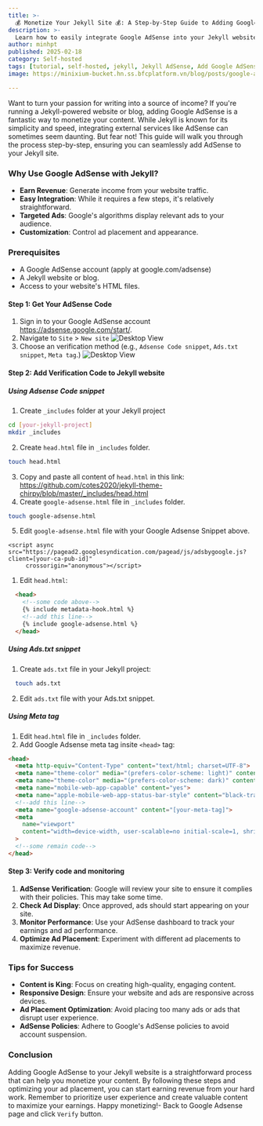 ```yaml
---
title: >- 
  💰 Monetize Your Jekyll Site 💰: A Step-by-Step Guide to Adding Google AdSense
description: >-
  Learn how to easily integrate Google AdSense into your Jekyll website and start earning revenue. This comprehensive guide covers everything from account setup to optimal ad placement.
author: minhpt
published: 2025-02-18
category: Self-hosted
tags: [tutorial, self-hosted, jekyll, Jekyll AdSense, Add Google AdSense Jekyll, Monetize Jekyll Blog, Google AdSense Integration, Jekyll Ads, Jekyll Ad Revenue, Jekyll Ad Placement]
image: https://minixium-bucket.hn.ss.bfcplatform.vn/blog/posts/google-adsense.jpg

---
```


Want to turn your passion for writing into a source of income? If you're running a Jekyll-powered website or blog, adding Google AdSense is a fantastic way to monetize your content. While Jekyll is known for its simplicity and speed, integrating external services like AdSense can sometimes seem daunting. But fear not! This guide will walk you through the process step-by-step, ensuring you can seamlessly add AdSense to your Jekyll site.

### Why Use Google AdSense with Jekyll?

- **Earn Revenue**: Generate income from your website traffic.
- **Easy Integration**: While it requires a few steps, it's relatively straightforward.
- **Targeted Ads**: Google's algorithms display relevant ads to your audience.
- **Customization**: Control ad placement and appearance.

### Prerequisites

- A Google AdSense account (apply at google.com/adsense)
- A Jekyll website or blog.
- Access to your website's HTML files.

#### Step 1: Get Your AdSense Code

1. Sign in to your Google AdSense account <https://adsense.google.com/start/>.
2. Navigate to `Site` > `New site`
![Desktop View](https://minixium-bucket.hn.ss.bfcplatform.vn/blog/posts/create-new-site.png)
3. Choose an verification method (e.g., `Adsense Code snippet`, `Ads.txt snippet`, `Meta tag`.)
![Desktop View](https://minixium-bucket.hn.ss.bfcplatform.vn/blog/posts/add-code.png)

#### Step 2: Add Verification Code to Jekyll website

##### Using Adsense Code snippet

1. Create `_includes` folder at your Jekyll project

```bash
cd [your-jekyll-project]
mkdir _includes
```

2. Create `head.html` file in `_includes` folder.

```bash
touch head.html
```

3. Copy and paste all content of `head.html` in this link: <https://github.com/cotes2020/jekyll-theme-chirpy/blob/master/_includes/head.html>
4. Create `google-adsense.html` file in `_includes` folder.

```bash
touch google-adsense.html
```

5. Edit `google-adsense.html` file with your Google Adsense Snippet above.

```text
<script async src="https://pagead2.googlesyndication.com/pagead/js/adsbygoogle.js?client=[your-ca-pub-id]"
     crossorigin="anonymous"></script>
```

1. Edit `head.html`:

```html
  <head>
    <!--some code above-->
    {% include metadata-hook.html %}
    <!--add this line-->
    {% include google-adsense.html %} 
  </head>
```

##### Using Ads.txt snippet

1. Create `ads.txt` file in your Jekyll project:

```bash
  touch ads.txt
```

2. Edit `ads.txt` file with your Ads.txt snippet.

##### Using Meta tag

1. Edit `head.html` file in `_includes` folder.
2. Add Google Adsense meta tag insite `<head>` tag:

```html
<head>
  <meta http-equiv="Content-Type" content="text/html; charset=UTF-8">
  <meta name="theme-color" media="(prefers-color-scheme: light)" content="#f7f7f7">
  <meta name="theme-color" media="(prefers-color-scheme: dark)" content="#1b1b1e">
  <meta name="mobile-web-app-capable" content="yes">
  <meta name="apple-mobile-web-app-status-bar-style" content="black-translucent">
  <!--add this line-->
  <meta name="google-adsense-account" content="[your-meta-tag]">
  <meta
    name="viewport"
    content="width=device-width, user-scalable=no initial-scale=1, shrink-to-fit=no, viewport-fit=cover"
  >
  <!--some remain code-->
</head>
```

#### Step 3: Verify code and monitoring

1. **AdSense Verification**: Google will review your site to ensure it complies with their policies. This may take some time.
2. **Check Ad Display**: Once approved, ads should start appearing on your site.
3. **Monitor Performance**: Use your AdSense dashboard to track your earnings and ad performance.
4. **Optimize Ad Placement**: Experiment with different ad placements to maximize revenue.

### Tips for Success

- **Content is King**: Focus on creating high-quality, engaging content.
- **Responsive Design**: Ensure your website and ads are responsive across devices.
- **Ad Placement Optimization**: Avoid placing too many ads or ads that disrupt user experience.
- **AdSense Policies**: Adhere to Google's AdSense policies to avoid account suspension.

### Conclusion

Adding Google AdSense to your Jekyll website is a straightforward process that can help you monetize your content. By following these steps and optimizing your ad placement, you can start earning revenue from your hard work. Remember to prioritize user experience and create valuable content to maximize your earnings. Happy monetizing!- Back to Google Adsense page and click `Verify` button.
